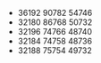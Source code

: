 * 36192 90782 54746 
* 32180 86768 50732 
* 32196 74766 48740
* 32184 74758 48736
* 32188 75754 49732 
